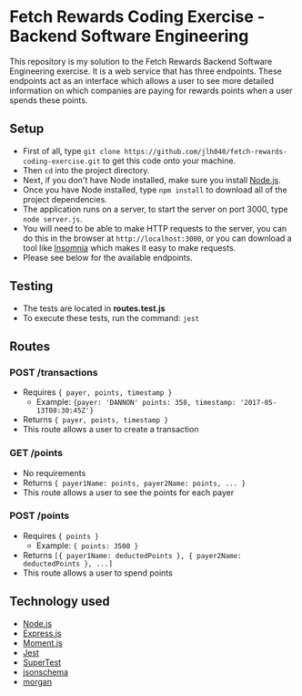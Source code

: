 # Fetch Rewards Coding Exercise - Backend Software Engineering

This repository is my solution to the Fetch Rewards Backend Software Engineering exercise. It is a web service that has three endpoints. These endpoints act as an interface which allows a user to see more detailed information on which companies are paying for rewards points when a user spends these points. 

## Setup

- First of all, type `git clone https://github.com/jlh040/fetch-rewards-coding-exercise.git` to get this code onto your machine.
- Then `cd` into the project directory.
- Next, if you don't have Node installed, make sure you install [Node.js](https://nodejs.org/en/).
- Once you have Node installed, type `npm install` to download all of the project dependencies.
- The application runs on a server, to start the server on port 3000, type `node server.js`.
- You will need to be able to make HTTP requests to the server, you can do this in the browser at `http://localhost:3000`, or you can download a tool like [Insomnia](https://insomnia.rest/) which makes it easy to make requests.
- Please see below for the available endpoints.

## Testing
- The tests are located in **routes.test.js**
- To execute these tests, run the command: `jest`

## Routes

### POST /transactions
- Requires `{ payer, points, timestamp }`
  - Example: `{payer: 'DANNON' points: 350, timestamp: '2017-05-13T08:30:45Z'}`
- Returns `{ payer, points, timestamp }`
- This route allows a user to create a transaction

### GET /points
- No requirements
- Returns `{ payer1Name: points, payer2Name: points, ... }`
- This route allows a user to see the points for each payer

### POST /points
- Requires `{ points }`
  - Example: `{ points: 3500 }`
- Returns `[{ payer1Name: deductedPoints }, { payer2Name: deductedPoints }, ...]`
- This route allows a user to spend points

## Technology used
- [Node.js](https://nodejs.org/en/)
- [Express.js](https://expressjs.com/)
- [Moment.js](https://momentjs.com/)
- [Jest](https://jestjs.io/)
- [SuperTest](https://github.com/visionmedia/supertest)
- [jsonschema](https://www.npmjs.com/package/jsonschema)
- [morgan](https://www.npmjs.com/package/morgan)